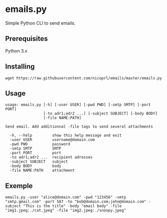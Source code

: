 # emails.py

Simple Python CLI to send emails.

## Prerequisites

Python 3.x

## Installing

`wget https://raw.githubusercontent.com/nicoprl/emails/master/emails.py`

## Usage
```
usage: emails.py [-h] [-user USER] [-pwd PWD] [-smtp SMTP] [-port PORT]
                 [-to adr1;adr2 ...] [-subject SUBJECT] [-body BODY]
                 [-file NAME:PATH]

Send email. Add additionnal -file tags to send several attachments

  -h, --help         show this help message and exit
  -user USER         username@domain.com
  -pwd PWD           password
  -smtp SMTP         SMTP
  -port PORT         port
  -to adr1;adr2 ...  recipient adresses
  -subject SUBJECT   subject
  -body BODY         body
  -file NAME:PATH    attachment
```
## Exemple

`emails.py -user "alice@domain.com" -pwd "123456" -smtp "smtp.gmail.com" -port 587 -to "bob@domain.com;john@domain.com" -subject "This is the title" -body "email body" -file "img1.jpeg:./cat.jpeg" -file "img2.jpeg:./snoopy.jpeg"`